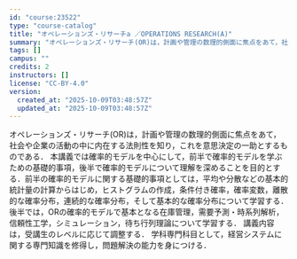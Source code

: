 ```yaml
---
id: "course:23522"
type: "course-catalog"
title: "オペレーションズ・リサーチa ／OPERATIONS RESEARCH(A)"
summary: "オペレーションズ・リサーチ(OR)は，計画や管理の数理的側面に焦点をあて，社会や企業の活動の中に内在する法則性を知り，これを意思決定の一助とするものである． 本講義では確率的モデルを中心にして，前半で確率的モデルを学ぶための基礎的事項，後半…"
tags: []
campus: ""
credits: 2
instructors: []
license: "CC-BY-4.0"
version:
  created_at: "2025-10-09T03:48:57Z"
  updated_at: "2025-10-09T03:48:57Z"
---
```

オペレーションズ・リサーチ(OR)は，計画や管理の数理的側面に焦点をあて，社会や企業の活動の中に内在する法則性を知り，これを意思決定の一助とするものである． 本講義では確率的モデルを中心にして，前半で確率的モデルを学ぶための基礎的事項，後半で確率的モデルについて理解を深めることを目的とする．前半の確率的モデルに関する基礎的事項としては，平均や分散などの基本的統計量の計算からはじめ，ヒストグラムの作成，条件付き確率，確率変数，離散的な確率分布，連続的な確率分布，そして基本的な確率分布について学習する．後半では，ORの確率的モデルで基本となる在庫管理，需要予測・時系列解析，信頼性工学，シミュレーション，待ち行列理論について学習する． 講義内容は，受講生のレベルに応じて調整する． 学科専門科目として，経営システムに関する専門知識を修得し，問題解決の能力を身につける．
